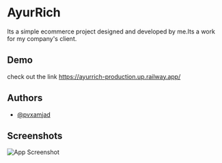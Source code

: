 

# AyurRich

Its a simple ecommerce project designed and developed by me.Its a work for my company's client.


## Demo

check out the link https://ayurrich-production.up.railway.app/




## Authors

- [@pvxamjad](https://www.github.com/pvxamjad)


## Screenshots

![App Screenshot]([https://drive.google.com/file/d/1cSCDy4pMcEV3mVQY2Is5Hz2oiXdni-ht/view?usp=drive_link](https://drive.google.com/file/d/1cSCDy4pMcEV3mVQY2Is5Hz2oiXdni-ht/view?usp=sharing))

